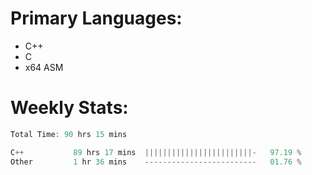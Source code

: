 # Primary Languages:
- C++
- C
- x64 ASM

# Weekly Stats:
<!--START_SECTION:waka-->

```C++
Total Time: 90 hrs 15 mins

C++           89 hrs 17 mins  ||||||||||||||||||||||||-   97.19 %
Other         1 hr 36 mins    -------------------------   01.76 %
```

<!--END_SECTION:waka-->


